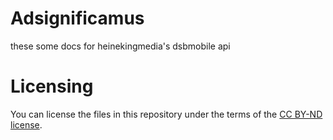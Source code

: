 # Adsignificamus
these some docs for heinekingmedia's dsbmobile api

# Licensing
You can license the files in this repository under the terms of the
[CC BY-ND license](https://creativecommons.org/licenses/by-nd/4.0/).
